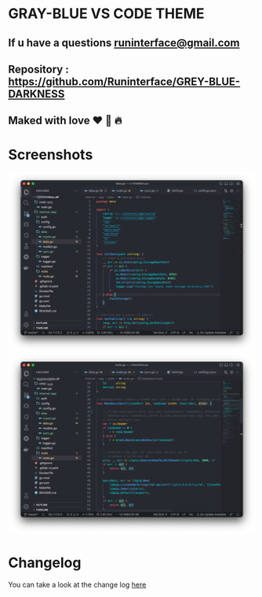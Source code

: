 # GRAY-BLUE VS CODE THEME
## If u have a questions runinterface@gmail.com
## Repository : https://github.com/Runinterface/GREY-BLUE-DARKNESS


## Maked with love ❤️ 💎 🔥

# Screenshots
![1](screenshots/1.png)
![2](screenshots/2.png)


# Changelog

You can take a look at the change log [here](https://github.com/Runinterface/GREY-BLUE-DARKNESS/blob/main/CHANGELOG.md)